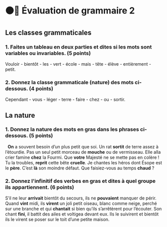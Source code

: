 # ⚫️🔴 Évaluation de grammaire 2

## Les classes grammaticales

### 1. Faites un tableau en deux parties et dites si les mots sont variables ou invariables. (5 points)

Vouloir - bientôt - les - vert - école - mais - tête - élève - entièrement - petit.

### 2. Donnez la classe grammaticale (nature) des mots ci-dessous. (4 points)

Cependant - vous - léger - terre - faire - chez - ou - sortir.

## La nature
### 1. Donnez la nature des mots en gras dans les phrases ci-dessous. (5 points)
 
**On** a souvent besoin d’un plus petit que soi.
Un rat **sortit** de terre assez à l’étourdie.
Pas un seul petit morceau de **mouche** ou de vermisseau.
Elle alla crier famine **chez** la Fourmi.
Que **votre** Majesté ne se mette pas en colère !
Tu la troubles, **reprit** cette bête **cruelle**.
Je chantes les héros dont Ésope est le **père**.
C’est **là** son moindre défaut.
Que faisiez-vous au temps **chaud** ?

### 2. Donnez l'infinitif des verbes en gras et dites à quel groupe ils appartiennent. (6 points)

S’il ne leur **arrivait** bientôt du secours, ils ne **pouvaient** manquer de périr.
Quand **vint** midi, ils **virent** un joli petit oiseau, blanc comme neige, perché sur une branche et qui **chantait** si bien qu’ils s’arrêtèrent pour l’écouter. Son chant **fini**, il battit des ailes et voltigea devant eux. Ils le suivirent et bientôt ils le virent se poser sur le toit d’une petite maison.